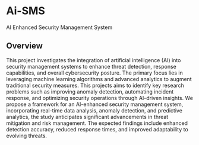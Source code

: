 # Ai-SMS
AI Enhanced Security Management System

## Overview
This project investigates the integration of artificial intelligence (AI) 
into security management systems to enhance threat detection, response capabilities, 
and overall cybersecurity posture. The primary focus lies in leveraging machine 
learning algorithms and advanced analytics to augment traditional security measures.
This projects aims to identify key research problems such as improving 
anomaly detection, automating incident response, and optimizing security operations through 
AI-driven insights. We propose a framework for an AI-enhanced security management system, 
incorporating real-time data analysis, anomaly detection, and predictive analytics, 
the study anticipates significant advancements in threat mitigation and risk management. 
The expected findings include enhanced detection accuracy, reduced response times, 
and improved adaptability to evolving threats.

